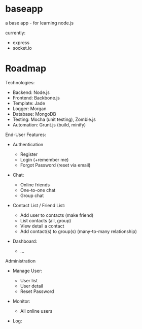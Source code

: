 baseapp
=======

a base app - for learning node.js

currently:

- express
- socket.io

Roadmap
=======

Technologies:

- Backend: Node.js
- Frontend: Backbone.js
- Template: Jade
- Logger: Morgan
- Database: MongoDB
- Testing: Mocha (unit testing), Zombie.js
- Automation: Grunt.js (build, minify)

End-User Features:

- Authentication
  + Register
  + Login (+remember me)
  + Forgot Password (reset via email)

- Chat:
  + Online friends
  + One-to-one chat
  + Group chat

- Contact List / Friend List:
  + Add user to contacts (make friend)
  + List contacts (all, group)
  + View detail a contact
  + Add contact(s) to group(s) (many-to-many relationship)

- Dashboard:
  + ...

Administration

- Manage User:
  + User list
  + User detail
  + Reset Password

- Monitor:
  + All online users
  
- Log: